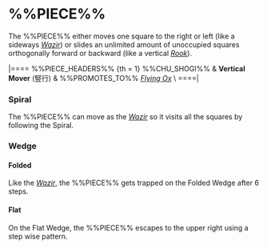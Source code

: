 # %%PIECE%%

The %%PIECE%% either moves one square to the right or left
(like a sideways [*Wazir*](wazir.html)) or slides an unlimited
amount of unoccupied squares orthogonally forward or backward
(like a vertical [*Rook*](rook.html)).

|====
%%PIECE_HEADERS%%
{th = 1}  %%CHU_SHOGI%%
       &  **Vertical Mover** (&#x7AEA;&#x884C;)
       &  %%PROMOTES_TO%% [*Flying Ox*](flying_ox.html) \\
====|

### Spiral

The %%PIECE%% can move as the [*Wazir*](wazir.html) so it visits
all the squares by following the Spiral.

### Wedge

#### Folded

Like the [*Wazir*](wazir.html), the %%PIECE%% gets trapped 
on the Folded Wedge after 6 steps.

#### Flat

On the Flat Wedge, the %%PIECE%% escapes to the upper right 
using a step wise pattern.

